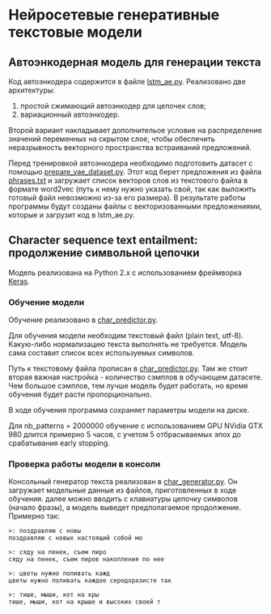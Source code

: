 # Нейросетевые генеративные текстовые модели

## Автоэнкодерная модель для генерации текста

Код автоэнкодера содержится в файле [lstm_ae.py](https://github.com/Koziev/pushkin/blob/master/PyCode/lstm_ae.py).
Реализовано две архитектуры:

1) простой сжимающий автоэнкодер для цепочек слов;
2) вариационный автоэнкодер.

Второй вариант накладывает дополнительое условие на распределение значений переменных
на скрытом слое, чтобы обеспечить неразрывность векторного пространства встраиваний
предложений.

Перед тренировкой автоэнкодера необходимо подготовить датасет с помощью [prepare_vae_dataset.py](https://github.com/Koziev/pushkin/blob/master/PyCode/prepare_vae_dataset.py).
Этот код берет предложения из файла [phrases.txt](https://github.com/Koziev/pushkin/blob/master/data/phrases.txt) и загружает список векторов слов
из текстового файла в формате word2vec (путь к нему нужно указать свой, так как выложить
готовый файл невозможно из-за его размера). В результате работы программы будут созданы файлы
с векторизованными предложениями, которые и загрузит код в lstm_ae.py.


## Character sequence text entailment: продолжение символьной цепочки

Модель реализована на Python 2.x с использованием фреймворка [Keras](https://keras.io/).

### Обучение модели

Обучение реализовано в [char_predictor.py](https://github.com/Koziev/pushkin/blob/master/PyCode/char_predictor.py).

Для обучения модели необходим текстовый файл (plain text, utf-8). Какую-либо нормализацию
текста выполнять не требуется. Модель сама составит список всех используемых символов.

Путь к текстовому файла прописан в [char_predictor.py](https://github.com/Koziev/pushkin/blob/master/PyCode/char_predictor.py).
Там же стоит вторая важная настройка - количество сэмплов в обучающем датасете. Чем большое
сэмплов, тем лучше модель будет работать, но время обучения будет расти пропорционально.

В ходе обучения программа сохраняет параметры модели на диске.

Для nb_patterns = 2000000 обучение с использованием GPU NVidia GTX 980 длится примерно 5 часов,
с учетом 5 отбрасываемых эпох до срабатывания early stopping.


### Проверка работы модели в консоли

Консольный генератор текста реализован в [char_generator.py](https://github.com/Koziev/pushkin/blob/master/PyCode/char_generator.py).
Он загружает модельные данные из файлов, приготовленных в ходе обучения. далее можно вводить 
с клавиатуры цепочку символов (начало фразы), а модель выведет предполагаемое продолжение.
Примерно так:

```
>: поздравляю с новы
поздравляю с новых настоящий собой мо

>: сяду на пенек, съем пиро
сяду на пенек, съем пиров накопления по нее 

>: цветы нужно поливать кажд
цветы нужно поливать каждое серодоразисте так

>: тише, мыши, кот на кры
тише, мыши, кот на крыше и высоких своей т
```

